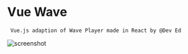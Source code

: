 # Vue Wave
``` Vue.js adaption of Wave Player made in React by @Dev Ed```

![screenshot](/public/pic1.png)